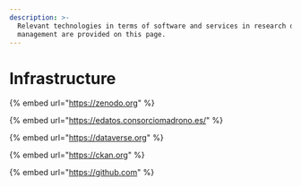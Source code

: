 ```yaml
---
description: >-
  Relevant technologies in terms of software and services in research data
  management are provided on this page.
---
```


# Infrastructure

{% embed url="https://zenodo.org" %}

{% embed url="https://edatos.consorciomadrono.es/" %}

{% embed url="https://dataverse.org" %}

{% embed url="https://ckan.org" %}

{% embed url="https://github.com" %}

